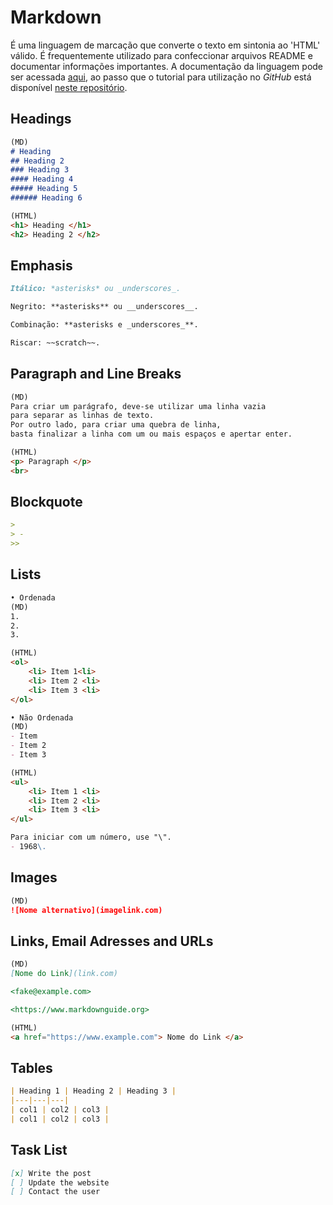 # **Markdown** 
É uma linguagem de marcação que converte o texto em sintonia ao 'HTML' válido. É frequentemente utilizado para confeccionar arquivos README e documentar informações importantes. A documentação da linguagem pode ser acessada [aqui](https://www.markdownguide.org/basic-syntax/), ao passo que o tutorial para utilização no *GitHub* está disponível [neste repositório](https://docs.github.com/en/get-started/writing-on-github).

## Headings
```md
(MD)
# Heading
## Heading 2
### Heading 3
#### Heading 4
##### Heading 5
###### Heading 6

(HTML)
<h1> Heading </h1>
<h2> Heading 2 </h2>
```
## Emphasis
```md
Itálico: *asterisks* ou _underscores_.

Negrito: **asterisks** ou __underscores__.

Combinação: **asterisks e _underscores_**.

Riscar: ~~scratch~~.
```
## Paragraph and Line Breaks
```md
(MD)
Para criar um parágrafo, deve-se utilizar uma linha vazia 
para separar as linhas de texto. 
Por outro lado, para criar uma quebra de linha, 
basta finalizar a linha com um ou mais espaços e apertar enter.

(HTML) 
<p> Paragraph </p>
<br>
```
## Blockquote
```md
>
> -
>>
```
## Lists
```md
• Ordenada 
(MD)
1.
2.
3.

(HTML)
<ol>
	<li> Item 1<li>
	<li> Item 2 <li>
	<li> Item 3 <li>
</ol>

• Não Ordenada
(MD)
- Item
- Item 2
- Item 3

(HTML)
<ul>
	<li> Item 1 <li>
	<li> Item 2 <li>
	<li> Item 3 <li>
</ul>

Para iniciar com um número, use "\".
- 1968\.
```
## Images
```md
(MD)
![Nome alternativo](imagelink.com)
```
## Links, Email Adresses and URLs
```md
(MD)
[Nome do Link](link.com)

<fake@example.com>

<https://www.markdownguide.org>

(HTML)
<a href="https://www.example.com"> Nome do Link </a>
```
## Tables
```md
| Heading 1 | Heading 2 | Heading 3 |
|---|---|---|
| col1 | col2 | col3 |
| col1 | col2 | col3 |
```
## Task List
```md
[x] Write the post
[ ] Update the website
[ ] Contact the user
```
